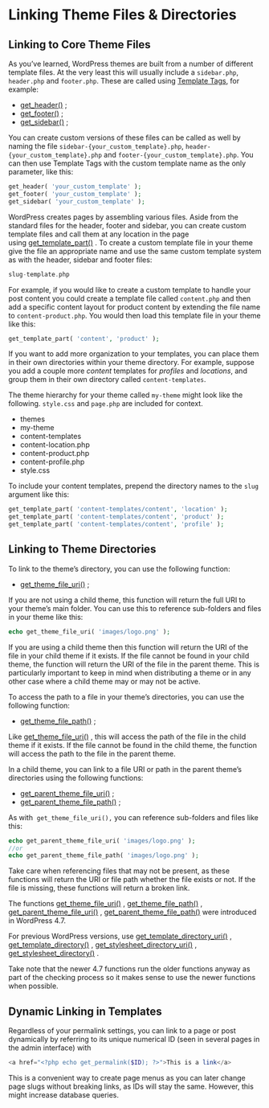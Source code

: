 # Linking Theme Files &amp; Directories

## Linking to Core Theme Files

As you’ve learned, WordPress themes are built from a number of different template files. At the very least this will usually include a `sidebar.php`, `header.php` and `footer.php`. These are called using [Template Tags](https://developer.wordpress.org/themes/basics/template-tags/ "Template Tags"), for example:

*   [get\_header()](https://developer.wordpress.org/reference/functions/get_header/) ;
*   [get\_footer()](https://developer.wordpress.org/reference/functions/get_footer/) ;
*   [get\_sidebar()](https://developer.wordpress.org/reference/functions/get_sidebar/) ;

You can create custom versions of these files can be called as well by naming the file `sidebar-{your_custom_template}.php`, `header-{your_custom_template}.php` and `footer-{your_custom_template}.php`. You can then use Template Tags with the custom template name as the only parameter, like this:

```php
get_header( 'your_custom_template' );
get_footer( 'your_custom_template' );
get_sidebar( 'your_custom_template' );
```

WordPress creates pages by assembling various files. Aside from the standard files for the header, footer and sidebar, you can create custom template files and call them at any location in the page using [get\_template\_part()](https://developer.wordpress.org/reference/functions/get_template_part/) . To create a custom template file in your theme give the file an appropriate name and use the same custom template system as with the header, sidebar and footer files:

```php
slug-template.php
```

For example, if you would like to create a custom template to handle your post content you could create a template file called `content.php` and then add a specific content layout for product content by extending the file name to `content-product.php`. You would then load this template file in your theme like this:

```php
get_template_part( 'content', 'product' );
```

If you want to add more organization to your templates, you can place them in their own directories within your theme directory. For example, suppose you add a couple more *content* templates for *profiles* and *locations*, and group them in their own directory called `content-templates`.

The theme hierarchy for your theme called `my-theme` might look like the following. `style.css` and `page.php` are included for context.

*   themes
*   my-theme
*   content-templates
*   content-location.php
*   content-product.php
*   content-profile.php
*   style.css

To include your content templates, prepend the directory names to the `slug` argument like this:

```php
get_template_part( 'content-templates/content', 'location' );
get_template_part( 'content-templates/content', 'product' );
get_template_part( 'content-templates/content', 'profile' );
```

## Linking to Theme Directories

To link to the theme’s directory, you can use the following function:

*   [get\_theme\_file\_uri()](https://developer.wordpress.org/reference/functions/get_theme_file_uri/) ;

If you are not using a child theme, this function will return the full URI to your theme’s main folder. You can use this to reference sub-folders and files in your theme like this:

```php
echo get_theme_file_uri( 'images/logo.png' );
```

If you are using a child theme then this function will return the URI of the file in your child theme if it exists. If the file cannot be found in your child theme, the function will return the URI of the file in the parent theme. This is particularly important to keep in mind when distributing a theme or in any other case where a child theme may or may not be active.

To access the path to a file in your theme’s directories, you can use the following function:

*   [get\_theme\_file\_path()](https://developer.wordpress.org/reference/functions/get_theme_file_path/) ;

Like [get\_theme\_file\_uri()](https://developer.wordpress.org/reference/functions/get_theme_file_uri/) , this will access the path of the file in the child theme if it exists. If the file cannot be found in the child theme, the function will access the path to the file in the parent theme.

In a child theme, you can link to a file URI or path in the parent theme’s directories using the following functions:

*   [get\_parent\_theme\_file\_uri()](https://developer.wordpress.org/reference/functions/get_parent_theme_file_uri/) ;
*   [get\_parent\_theme\_file\_path()](https://developer.wordpress.org/reference/functions/get_parent_theme_file_path/) ;

As with  `get_theme_file_uri(),` you can reference sub-folders and files like this:  

```php
echo get_parent_theme_file_uri( 'images/logo.png' );
//or
echo get_parent_theme_file_path( 'images/logo.png' );
```

Take care when referencing files that may not be present, as these functions will return the URI or file path whether the file exists or not. If the file is missing, these functions will return a broken link.

The functions [get\_theme\_file\_uri()](https://developer.wordpress.org/reference/functions/get_theme_file_uri/) , [get\_theme\_file\_path()](https://developer.wordpress.org/reference/functions/get_theme_file_path/) , [get\_parent\_theme\_file\_uri()](https://developer.wordpress.org/reference/functions/get_parent_theme_file_uri/) , [get\_parent\_theme\_file\_path()](https://developer.wordpress.org/reference/functions/get_parent_theme_file_path/) were introduced in WordPress 4.7.

For previous WordPress versions, use [get\_template\_directory\_uri()](https://developer.wordpress.org/reference/functions/get_template_directory_uri/) , [get\_template\_directory()](https://developer.wordpress.org/reference/functions/get_template_directory/) , [get\_stylesheet\_directory\_uri()](https://developer.wordpress.org/reference/functions/get_stylesheet_directory_uri/) , [get\_stylesheet\_directory()](https://developer.wordpress.org/reference/functions/get_stylesheet_directory/) .

Take note that the newer 4.7 functions run the older functions anyway as part of the checking process so it makes sense to use the newer functions when possible.

## Dynamic Linking in Templates

Regardless of your permalink settings, you can link to a page or post dynamically by referring to its unique numerical ID (seen in several pages in the admin interface) with  

```php
<a href="<?php echo get_permalink($ID); ?>">This is a link</a>
```

This is a convenient way to create page menus as you can later change page slugs without breaking links, as IDs will stay the same. However, this might increase database queries.